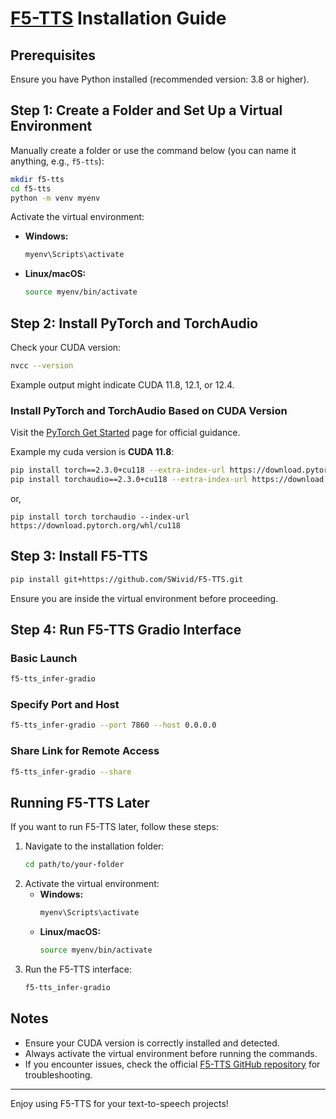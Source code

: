 # [F5-TTS](https://github.com/SWivid/F5-TTS) Installation Guide

## Prerequisites
Ensure you have Python installed (recommended version: 3.8 or higher).

## Step 1: Create a Folder and Set Up a Virtual Environment
Manually create a folder or use the command below (you can name it anything, e.g., `f5-tts`):
```sh
mkdir f5-tts
cd f5-tts
python -m venv myenv
```

Activate the virtual environment:
- **Windows:**
  ```sh
  myenv\Scripts\activate
  ```
- **Linux/macOS:**
  ```sh
  source myenv/bin/activate
  ```

## Step 2: Install PyTorch and TorchAudio
Check your CUDA version:
```sh
nvcc --version
```
Example output might indicate CUDA 11.8, 12.1, or 12.4.

### Install PyTorch and TorchAudio Based on CUDA Version
Visit the [PyTorch Get Started](https://pytorch.org/get-started/locally/) page for official guidance.

Example my cuda version is **CUDA 11.8**:
```sh
pip install torch==2.3.0+cu118 --extra-index-url https://download.pytorch.org/whl/cu118
pip install torchaudio==2.3.0+cu118 --extra-index-url https://download.pytorch.org/whl/cu118
```
or,
```
pip install torch torchaudio --index-url https://download.pytorch.org/whl/cu118
```

## Step 3: Install F5-TTS
```sh
pip install git+https://github.com/SWivid/F5-TTS.git
```

Ensure you are inside the virtual environment before proceeding.

## Step 4: Run F5-TTS Gradio Interface
### Basic Launch
```sh
f5-tts_infer-gradio
```

### Specify Port and Host
```sh
f5-tts_infer-gradio --port 7860 --host 0.0.0.0
```

### Share Link for Remote Access
```sh
f5-tts_infer-gradio --share
```

## Running F5-TTS Later
If you want to run F5-TTS later, follow these steps:
1. Navigate to the installation folder:
   ```sh
   cd path/to/your-folder
   ```
2. Activate the virtual environment:
   - **Windows:**
     ```sh
     myenv\Scripts\activate
     ```
   - **Linux/macOS:**
     ```sh
     source myenv/bin/activate
     ```
3. Run the F5-TTS interface:
   ```sh
   f5-tts_infer-gradio
   ```

## Notes
- Ensure your CUDA version is correctly installed and detected.
- Always activate the virtual environment before running the commands.
- If you encounter issues, check the official [F5-TTS GitHub repository](https://github.com/SWivid/F5-TTS) for troubleshooting.

---
Enjoy using F5-TTS for your text-to-speech projects!

